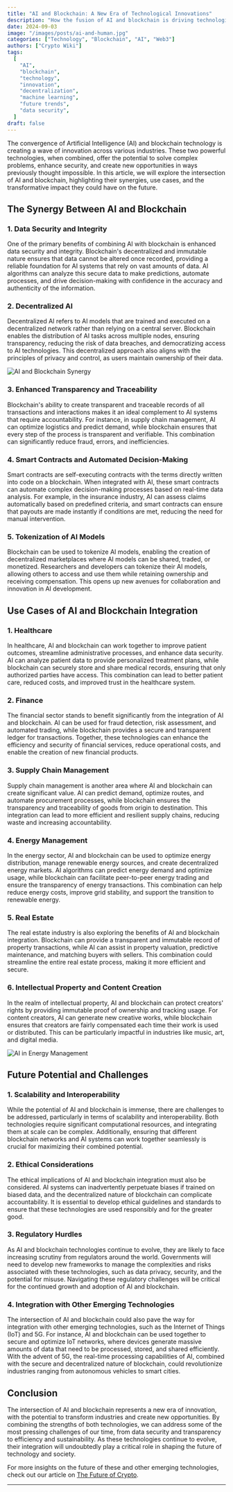 ```yaml
---
title: "AI and Blockchain: A New Era of Technological Innovations"
description: "How the fusion of AI and blockchain is driving technological advancements across various sectors. Explore their combined potential, use cases, and challenges as we enter a new era of innovation."
date: 2024-09-03
image: "/images/posts/ai-and-human.jpg"
categories: ["Technology", "Blockchain", "AI", "Web3"]
authors: ["Crypto Wiki"]
tags:
  [
    "AI",
    "blockchain",
    "technology",
    "innovation",
    "decentralization",
    "machine learning",
    "future trends",
    "data security",
  ]
draft: false
---
```


The convergence of Artificial Intelligence (AI) and blockchain technology is creating a wave of innovation across various industries. These two powerful technologies, when combined, offer the potential to solve complex problems, enhance security, and create new opportunities in ways previously thought impossible. In this article, we will explore the intersection of AI and blockchain, highlighting their synergies, use cases, and the transformative impact they could have on the future.

## The Synergy Between AI and Blockchain

### 1. **Data Security and Integrity**

One of the primary benefits of combining AI with blockchain is enhanced data security and integrity. Blockchain's decentralized and immutable nature ensures that data cannot be altered once recorded, providing a reliable foundation for AI systems that rely on vast amounts of data. AI algorithms can analyze this secure data to make predictions, automate processes, and drive decision-making with confidence in the accuracy and authenticity of the information.

### 2. **Decentralized AI**

Decentralized AI refers to AI models that are trained and executed on a decentralized network rather than relying on a central server. Blockchain enables the distribution of AI tasks across multiple nodes, ensuring transparency, reducing the risk of data breaches, and democratizing access to AI technologies. This decentralized approach also aligns with the principles of privacy and control, as users maintain ownership of their data.

![AI and Blockchain Synergy](/images/posts/ai-human-hands.jpg)

### 3. **Enhanced Transparency and Traceability**

Blockchain's ability to create transparent and traceable records of all transactions and interactions makes it an ideal complement to AI systems that require accountability. For instance, in supply chain management, AI can optimize logistics and predict demand, while blockchain ensures that every step of the process is transparent and verifiable. This combination can significantly reduce fraud, errors, and inefficiencies.

### 4. **Smart Contracts and Automated Decision-Making**

Smart contracts are self-executing contracts with the terms directly written into code on a blockchain. When integrated with AI, these smart contracts can automate complex decision-making processes based on real-time data analysis. For example, in the insurance industry, AI can assess claims automatically based on predefined criteria, and smart contracts can ensure that payouts are made instantly if conditions are met, reducing the need for manual intervention.

### 5. **Tokenization of AI Models**

Blockchain can be used to tokenize AI models, enabling the creation of decentralized marketplaces where AI models can be shared, traded, or monetized. Researchers and developers can tokenize their AI models, allowing others to access and use them while retaining ownership and receiving compensation. This opens up new avenues for collaboration and innovation in AI development.

## Use Cases of AI and Blockchain Integration

### 1. **Healthcare**

In healthcare, AI and blockchain can work together to improve patient outcomes, streamline administrative processes, and enhance data security. AI can analyze patient data to provide personalized treatment plans, while blockchain can securely store and share medical records, ensuring that only authorized parties have access. This combination can lead to better patient care, reduced costs, and improved trust in the healthcare system.

### 2. **Finance**

The financial sector stands to benefit significantly from the integration of AI and blockchain. AI can be used for fraud detection, risk assessment, and automated trading, while blockchain provides a secure and transparent ledger for transactions. Together, these technologies can enhance the efficiency and security of financial services, reduce operational costs, and enable the creation of new financial products.

### 3. **Supply Chain Management**

Supply chain management is another area where AI and blockchain can create significant value. AI can predict demand, optimize routes, and automate procurement processes, while blockchain ensures the transparency and traceability of goods from origin to destination. This integration can lead to more efficient and resilient supply chains, reducing waste and increasing accountability.

### 4. **Energy Management**

In the energy sector, AI and blockchain can be used to optimize energy distribution, manage renewable energy sources, and create decentralized energy markets. AI algorithms can predict energy demand and optimize usage, while blockchain can facilitate peer-to-peer energy trading and ensure the transparency of energy transactions. This combination can help reduce energy costs, improve grid stability, and support the transition to renewable energy.

### 5. **Real Estate**

The real estate industry is also exploring the benefits of AI and blockchain integration. Blockchain can provide a transparent and immutable record of property transactions, while AI can assist in property valuation, predictive maintenance, and matching buyers with sellers. This combination could streamline the entire real estate process, making it more efficient and secure.

### 6. **Intellectual Property and Content Creation**

In the realm of intellectual property, AI and blockchain can protect creators' rights by providing immutable proof of ownership and tracking usage. For content creators, AI can generate new creative works, while blockchain ensures that creators are fairly compensated each time their work is used or distributed. This can be particularly impactful in industries like music, art, and digital media.

![AI in Energy Management](/images/posts/energy.jpg)

## Future Potential and Challenges

### 1. **Scalability and Interoperability**

While the potential of AI and blockchain is immense, there are challenges to be addressed, particularly in terms of scalability and interoperability. Both technologies require significant computational resources, and integrating them at scale can be complex. Additionally, ensuring that different blockchain networks and AI systems can work together seamlessly is crucial for maximizing their combined potential.

### 2. **Ethical Considerations**

The ethical implications of AI and blockchain integration must also be considered. AI systems can inadvertently perpetuate biases if trained on biased data, and the decentralized nature of blockchain can complicate accountability. It is essential to develop ethical guidelines and standards to ensure that these technologies are used responsibly and for the greater good.

### 3. **Regulatory Hurdles**

As AI and blockchain technologies continue to evolve, they are likely to face increasing scrutiny from regulators around the world. Governments will need to develop new frameworks to manage the complexities and risks associated with these technologies, such as data privacy, security, and the potential for misuse. Navigating these regulatory challenges will be critical for the continued growth and adoption of AI and blockchain.

### 4. **Integration with Other Emerging Technologies**

The intersection of AI and blockchain could also pave the way for integration with other emerging technologies, such as the Internet of Things (IoT) and 5G. For instance, AI and blockchain can be used together to secure and optimize IoT networks, where devices generate massive amounts of data that need to be processed, stored, and shared efficiently. With the advent of 5G, the real-time processing capabilities of AI, combined with the secure and decentralized nature of blockchain, could revolutionize industries ranging from autonomous vehicles to smart cities.

## Conclusion

The intersection of AI and blockchain represents a new era of innovation, with the potential to transform industries and create new opportunities. By combining the strengths of both technologies, we can address some of the most pressing challenges of our time, from data security and transparency to efficiency and sustainability. As these technologies continue to evolve, their integration will undoubtedly play a critical role in shaping the future of technology and society.

For more insights on the future of these and other emerging technologies, check out our article on [The Future of Crypto](/the-future-of-crypto).

---
